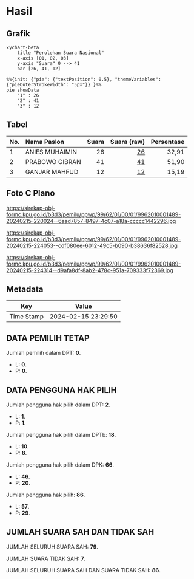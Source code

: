 # Hasil

## Grafik

```mermaid
xychart-beta
    title "Perolehan Suara Nasional"
    x-axis [01, 02, 03]
    y-axis "Suara" 0 --> 41
    bar [26, 41, 12]
```

```mermaid
%%{init: {"pie": {"textPosition": 0.5}, "themeVariables": {"pieOuterStrokeWidth": "5px"}} }%%
pie showData
    "1" : 26
    "2" : 41
    "3" : 12
```

## Tabel

| No. | Nama Paslon    | Suara | Suara (raw) | Persentase |
|:--- |:-------------- | -----:| -----------:| ----------:|
| 1   | ANIES MUHAIMIN | 26    | [26][p-1]   | 32,91      |
| 2   | PRABOWO GIBRAN | 41    | [41][p-2]   | 51,90      |
| 3   | GANJAR MAHFUD  | 12    | [12][p-3]   | 15,19      |


[p-1]: https://github.com/gigit-pemilu/pemilu-2024/blob/main/pilpres/hitung-suara/sub/99-luar-negeri/sub/62-kuala-lumpur-malaysia/sub/01-kuala-lumpur-malaysia/sub/0001-kuala-lumpur-malaysia/sub/489-tps-176/sub/paslon-1.txt
[p-2]: https://github.com/gigit-pemilu/pemilu-2024/blob/main/pilpres/hitung-suara/sub/99-luar-negeri/sub/62-kuala-lumpur-malaysia/sub/01-kuala-lumpur-malaysia/sub/0001-kuala-lumpur-malaysia/sub/489-tps-176/sub/paslon-2.txt
[p-3]: https://github.com/gigit-pemilu/pemilu-2024/blob/main/pilpres/hitung-suara/sub/99-luar-negeri/sub/62-kuala-lumpur-malaysia/sub/01-kuala-lumpur-malaysia/sub/0001-kuala-lumpur-malaysia/sub/489-tps-176/sub/paslon-3.txt

## Foto C Plano

https://sirekap-obj-formc.kpu.go.id/b3d3/pemilu/ppwp/99/62/01/00/01/9962010001489-20240215-220024--6aad7857-8497-4c07-a18a-ccccc1442296.jpg

https://sirekap-obj-formc.kpu.go.id/b3d3/pemilu/ppwp/99/62/01/00/01/9962010001489-20240215-224053--cdf080ee-6012-49c5-b090-b38636f82528.jpg

https://sirekap-obj-formc.kpu.go.id/b3d3/pemilu/ppwp/99/62/01/00/01/9962010001489-20240215-224314--d9afa8df-8ab2-478c-951a-709333f72369.jpg


## Metadata

| Key        | Value               |
| ---------- | ------------------- |
| Time Stamp | 2024-02-15 23:29:50 |


## DATA PEMILIH TETAP

Jumlah pemilih dalam DPT: **0**.
 * L: **0**.
 * P: **0**.

## DATA PENGGUNA HAK PILIH

Jumlah pengguna hak pilih dalam DPT: **2**.
 * L: **1**.
 * P: **1**.

Jumlah pengguna hak pilih dalam DPTb: **18**.
 * L: **10**.
 * P: **8**.

Jumlah pengguna hak pilih dalam DPK: **66**.
 * L: **46**.
 * P: **20**.

Jumlah pengguna hak pilih: **86**.
 * L: **57**.
 * P: **29**.

## JUMLAH SUARA SAH DAN TIDAK SAH

JUMLAH SELURUH SUARA SAH: **79**.

JUMLAH SUARA TIDAK SAH: **7**.

JUMLAH SELURUH SUARA SAH DAN SUARA TIDAK SAH: **86**.


